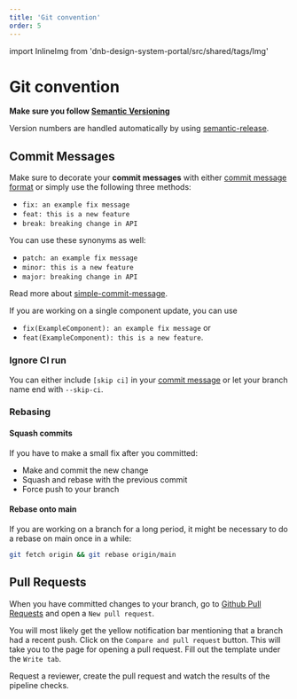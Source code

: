 ```yaml
---
title: 'Git convention'
order: 5
---
```


import InlineImg from 'dnb-design-system-portal/src/shared/tags/Img'

# Git convention

**Make sure you follow [Semantic Versioning](https://semver.org)**

Version numbers are handled automatically by using [semantic-release](https://github.com/semantic-release/semantic-release#readme).

## Commit Messages

Make sure to decorate your **commit messages** with either [commit message format](https://github.com/semantic-release/semantic-release#commit-message-format) or simply use the following three methods:

- `fix: an example fix message`
- `feat: this is a new feature`
- `break: breaking change in API`

You can use these synonyms as well:

- `patch: an example fix message`
- `minor: this is a new feature`
- `major: breaking change in API`

Read more about [simple-commit-message](https://github.com/bahmutov/simple-commit-message).

If you are working on a single component update, you can use

- `fix(ExampleComponent): an example fix message` or
- `feat(ExampleComponent): this is a new feature`.

### Ignore CI run

You can either include `[skip ci]` in your [commit message](https://github.blog/changelog/2021-02-08-github-actions-skip-pull-request-and-push-workflows-with-skip-ci/) or let your branch name end with `--skip-ci`.

### Rebasing

#### Squash commits

If you have to make a small fix after you committed:

- Make and commit the new change
- Squash and rebase with the previous commit
- Force push to your branch

#### Rebase onto main

If you are working on a branch for a long period, it might be necessary to do a rebase on main once in a while:

```bash
git fetch origin && git rebase origin/main
```

## Pull Requests

When you have committed changes to your branch, go to [Github Pull Requests](https://github.com/dnbexperience/eufemia/pulls) and open a `New pull request`.

<InlineImg src="/images/pull-request.png" width="900" alt="Screenshot of the location of new pull request button on Github" top bottom/>

You will most likely get the yellow notification bar mentioning that a branch had a recent push. Click on the `Compare and pull request` button. This will take you to the page for opening a pull request. Fill out the template under the `Write tab`.

<InlineImg src="/images/pull-request-part-2.png" width="900" alt="Screenshot of opening a new pull request on Github" top bottom/>

Request a reviewer, create the pull request and watch the results of the pipeline checks.
